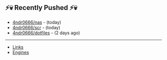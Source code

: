 ## ⚡💀 Recently Pushed ⚡💀


- [4ndr0666/nas](https://github.com/4ndr0666/nas) - (today)
- [4ndr0666/scr](https://github.com/4ndr0666/scr) - (today)
- [4ndr0666/dotfiles](https://github.com/4ndr0666/dotfiles) - (2 days ago)

---
- [Links](https://github.com/4ndr0666/Links/blob/main/README.md)        
- [Engines](https://github.com/hoothin/SearchJumper/discussions/73)    

